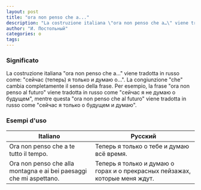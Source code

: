 ```yaml
---
layout: post
title: "ora non penso che a..."
description: "La costruzione italiana \"ora non penso che a…\" viene tradotta in russo come: \"сейчас (теперь) я только и думаю о...\". La congiunzione \"che\" cambia completamente il senso della frase."
author: "И. Постольный"
categories: o
tags:
---
```


### Significato

La costruzione italiana "ora non penso che a..." viene tradotta in russo come: "сейчас (теперь) я только и думаю о...". La congiunzione "che" cambia completamente il senso della frase. Per esempio, la frase "ora non penso al futuro" viene tradotta in russo come "сейчас я не думаю о будущем", mentre questa "ora non penso che al futuro" viene tradotta in russo come "сейчас я только о будущем и думаю".

### Esempi d'uso

| Italiano | Русский |
|----------|---------|
|Ora non penso che a te tutto il tempo.|Теперь я только о тебе и думаю всё время.|
|Ora non penso che alla montagna e ai bei paesaggi che mi aspettano.|Теперь я только и думаю о горах и о прекрасных пейзажах, которые меня ждут.|